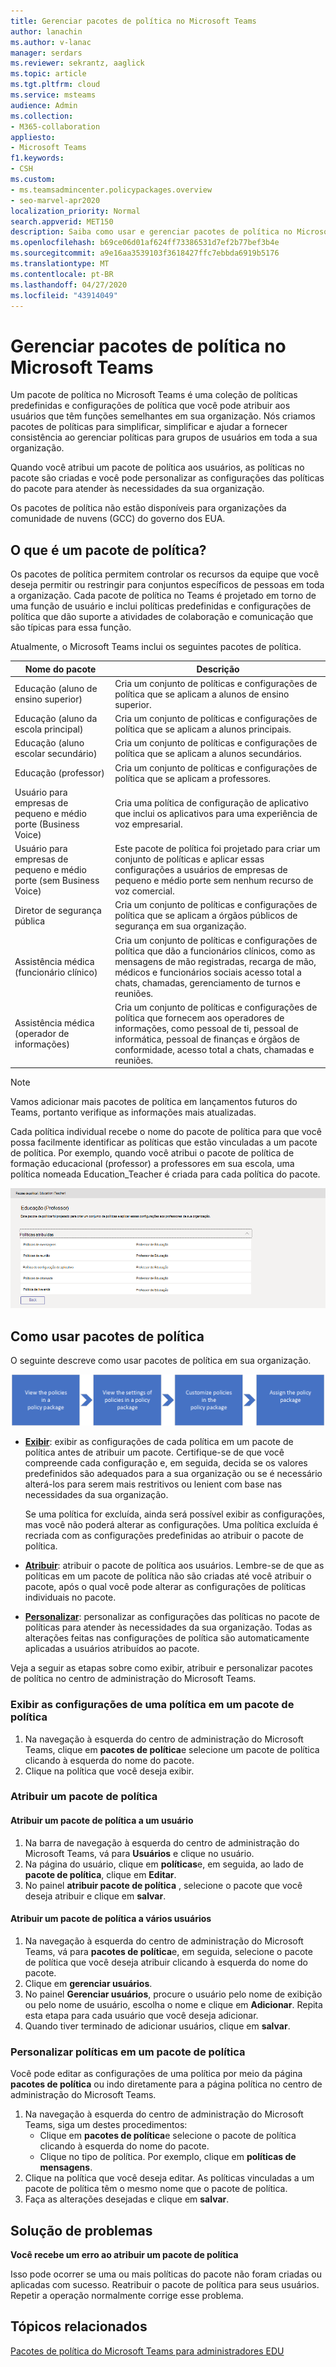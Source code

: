```yaml
---
title: Gerenciar pacotes de política no Microsoft Teams
author: lanachin
ms.author: v-lanac
manager: serdars
ms.reviewer: sekrantz, aaglick
ms.topic: article
ms.tgt.pltfrm: cloud
ms.service: msteams
audience: Admin
ms.collection:
- M365-collaboration
appliesto:
- Microsoft Teams
f1.keywords:
- CSH
ms.custom:
- ms.teamsadmincenter.policypackages.overview
- seo-marvel-apr2020
localization_priority: Normal
search.appverid: MET150
description: Saiba como usar e gerenciar pacotes de política no Microsoft Teams para simplificar, simplificar e ajudar a fornecer consistência ao gerenciar políticas para grupos de usuários.
ms.openlocfilehash: b69ce06d01af624ff73386531d7ef2b77bef3b4e
ms.sourcegitcommit: a9e16aa3539103f3618427ffc7ebbda6919b5176
ms.translationtype: MT
ms.contentlocale: pt-BR
ms.lasthandoff: 04/27/2020
ms.locfileid: "43914049"
---
```

# <a name="manage-policy-packages-in-microsoft-teams"></a>Gerenciar pacotes de política no Microsoft Teams

Um pacote de política no Microsoft Teams é uma coleção de políticas predefinidas e configurações de política que você pode atribuir aos usuários que têm funções semelhantes em sua organização. Nós criamos pacotes de políticas para simplificar, simplificar e ajudar a fornecer consistência ao gerenciar políticas para grupos de usuários em toda a sua organização.  

Quando você atribui um pacote de política aos usuários, as políticas no pacote são criadas e você pode personalizar as configurações das políticas do pacote para atender às necessidades da sua organização.

Os pacotes de política não estão disponíveis para organizações da comunidade de nuvens (GCC) do governo dos EUA.

## <a name="what-is-a-policy-package"></a>O que é um pacote de política?

Os pacotes de política permitem controlar os recursos da equipe que você deseja permitir ou restringir para conjuntos específicos de pessoas em toda a organização. Cada pacote de política no Teams é projetado em torno de uma função de usuário e inclui políticas predefinidas e configurações de política que dão suporte a atividades de colaboração e comunicação que são típicas para essa função.

Atualmente, o Microsoft Teams inclui os seguintes pacotes de política.

|**Nome do pacote**  |**Descrição** |
|---------|---------|
|Educação (aluno de ensino superior)    |Cria um conjunto de políticas e configurações de política que se aplicam a alunos de ensino superior.|
|Educação (aluno da escola principal)   |Cria um conjunto de políticas e configurações de política que se aplicam a alunos principais.|
|Educação (aluno escolar secundário)    |Cria um conjunto de políticas e configurações de política que se aplicam a alunos secundários.         |
|Educação (professor)    |Cria um conjunto de políticas e configurações de política que se aplicam a professores.      |
|Usuário para empresas de pequeno e médio porte (Business Voice) |Cria uma política de configuração de aplicativo que inclui os aplicativos para uma experiência de voz empresarial.|
|Usuário para empresas de pequeno e médio porte (sem Business Voice) |Este pacote de política foi projetado para criar um conjunto de políticas e aplicar essas configurações a usuários de empresas de pequeno e médio porte sem nenhum recurso de voz comercial.|
|Diretor de segurança pública   |Cria um conjunto de políticas e configurações de política que se aplicam a órgãos públicos de segurança em sua organização.|
|Assistência médica (funcionário clínico)  |Cria um conjunto de políticas e configurações de política que dão a funcionários clínicos, como as mensagens de mão registradas, recarga de mão, médicos e funcionários sociais acesso total a chats, chamadas, gerenciamento de turnos e reuniões. |
|Assistência médica (operador de informações)  |Cria um conjunto de políticas e configurações de política que fornecem aos operadores de informações, como pessoal de ti, pessoal de informática, pessoal de finanças e órgãos de conformidade, acesso total a chats, chamadas e reuniões.|


> [!NOTE]
> Vamos adicionar mais pacotes de política em lançamentos futuros do Teams, portanto verifique as informações mais atualizadas.  

Cada política individual recebe o nome do pacote de política para que você possa facilmente identificar as políticas que estão vinculadas a um pacote de política.
Por exemplo, quando você atribui o pacote de política de formação educacional (professor) a professores em sua escola, uma política nomeada Education_Teacher é criada para cada política do pacote.

![Captura de tela do pacote de política de educação (professor)](media/policy-packages-education_teacher.png)

## <a name="how-to-use-policy-packages"></a>Como usar pacotes de política

O seguinte descreve como usar pacotes de política em sua organização.

![Visão geral de como usar pacotes de política](media/manage-policy-packages-overview.png)

- **[Exibir](#view-the-settings-of-a-policy-in-a-policy-package)**: exibir as configurações de cada política em um pacote de política antes de atribuir um pacote. Certifique-se de que você compreende cada configuração e, em seguida, decida se os valores predefinidos são adequados para a sua organização ou se é necessário alterá-los para serem mais restritivos ou lenient com base nas necessidades da sua organização.

    Se uma política for excluída, ainda será possível exibir as configurações, mas você não poderá alterar as configurações. Uma política excluída é recriada com as configurações predefinidas ao atribuir o pacote de política.

- **[Atribuir](#assign-a-policy-package)**: atribuir o pacote de política aos usuários. Lembre-se de que as políticas em um pacote de política não são criadas até você atribuir o pacote, após o qual você pode alterar as configurações de políticas individuais no pacote.  

- **[Personalizar](#customize-policies-in-a-policy-package)**: personalizar as configurações das políticas no pacote de políticas para atender às necessidades da sua organização. Todas as alterações feitas nas configurações de política são automaticamente aplicadas a usuários atribuídos ao pacote.

Veja a seguir as etapas sobre como exibir, atribuir e personalizar pacotes de política no centro de administração do Microsoft Teams.

### <a name="view-the-settings-of-a-policy-in-a-policy-package"></a>Exibir as configurações de uma política em um pacote de política

1. Na navegação à esquerda do centro de administração do Microsoft Teams, clique em **pacotes de política**e selecione um pacote de política clicando à esquerda do nome do pacote.
2. Clique na política que você deseja exibir.

### <a name="assign-a-policy-package"></a>Atribuir um pacote de política

#### <a name="assign-a-policy-package-to-one-user"></a>Atribuir um pacote de política a um usuário

1. Na barra de navegação à esquerda do centro de administração do Microsoft Teams, vá para **Usuários** e clique no usuário.
2. Na página do usuário, clique em **políticas**e, em seguida, ao lado de **pacote de política**, clique em **Editar**.
3. No painel **atribuir pacote de política** , selecione o pacote que você deseja atribuir e clique em **salvar**.

#### <a name="assign-a-policy-package-to-multiple-users"></a>Atribuir um pacote de política a vários usuários

1. Na navegação à esquerda do centro de administração do Microsoft Teams, vá para **pacotes de política**e, em seguida, selecione o pacote de política que você deseja atribuir clicando à esquerda do nome do pacote.
2. Clique em **gerenciar usuários**.
3. No painel **Gerenciar usuários**, procure o usuário pelo nome de exibição ou pelo nome de usuário, escolha o nome e clique em **Adicionar**. Repita esta etapa para cada usuário que você deseja adicionar.
4. Quando tiver terminado de adicionar usuários, clique em **salvar**.

### <a name="customize-policies-in-a-policy-package"></a>Personalizar políticas em um pacote de política

Você pode editar as configurações de uma política por meio da página **pacotes de política** ou indo diretamente para a página política no centro de administração do Microsoft Teams.

1. Na navegação à esquerda do centro de administração do Microsoft Teams, siga um destes procedimentos:
    - Clique em **pacotes de política**e selecione o pacote de política clicando à esquerda do nome do pacote.
    - Clique no tipo de política.  Por exemplo, clique em **políticas de mensagens**.
2. Clique na política que você deseja editar. As políticas vinculadas a um pacote de política têm o mesmo nome que o pacote de política.
3. Faça as alterações desejadas e clique em **salvar**.

## <a name="troubleshooting"></a>Solução de problemas

**Você recebe um erro ao atribuir um pacote de política**

Isso pode ocorrer se uma ou mais políticas do pacote não foram criadas ou aplicadas com sucesso. Reatribuir o pacote de política para seus usuários. Repetir a operação normalmente corrige esse problema.

## <a name="related-topics"></a>Tópicos relacionados

[Pacotes de política do Microsoft Teams para administradores EDU](policy-packages-edu.md)
